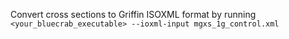 Convert cross sections to Griffin ISOXML format by running `<your_bluecrab_executable> --ioxml-input mgxs_1g_control.xml`